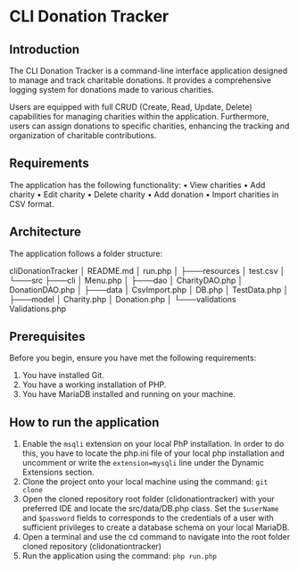 # CLI Donation Tracker

## Introduction

The CLI Donation Tracker is a command-line interface application designed to manage and track charitable donations. It provides a comprehensive logging system for donations made to various charities.

Users are equipped with full CRUD (Create, Read, Update, Delete) capabilities for managing charities within the application. Furthermore, users can assign donations to specific charities, enhancing the tracking and organization of charitable contributions.

## Requirements

The application has the following functionality:
• View charities
• Add charity
• Edit charity
• Delete charity
• Add donation
• Import charities in CSV format.

## Architecture

The application follows a folder structure:

cliDonationTracker
│   README.md
│   run.php
│
├───resources
│       test.csv
│
└───src
    ├───cli
    │       Menu.php
    │
    ├───dao
    │       CharityDAO.php
    │       DonationDAO.php
    │
    ├───data
    │       CsvImport.php
    │       DB.php
    │       TestData.php
    │       
    ├───model
    │       Charity.php
    │       Donation.php
    │
    └───validations
            Validations.php


## Prerequisites

Before you begin, ensure you have met the following requirements:

1. You have installed Git. 
2. You have a working installation of PHP.
3. You have MariaDB installed and running on your machine.

## How to run the application

1. Enable the `msqli` extension on your local PhP installation. In order to do this,
you have to locate the php.ini file of your local php installation and uncomment or write the `extension=mysqli` line under the Dynamic Extensions section.
2. Clone the project onto your local machine using the command:
`git clone `
3. Open the cloned repository root folder (clidonationtracker) with your preferred IDE and locate the src/data/DB.php class. Set the `$userName` and `$password` fields to corresponds to the credentials of a user with sufficient privileges to create a database schema on your local MariaDB.
4. Open a terminal and use the cd command to navigate into the root folder cloned repository (clidonationtracker)
6. Run the application using the command:
`php run.php`
